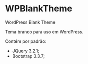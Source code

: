 # WPBlankTheme
WordPress Blank Theme

Tema branco para uso em WordPress.

Contém por padrão: 
  - JQuery 3.2.1;
  - Bootstrap 3.3.7;

